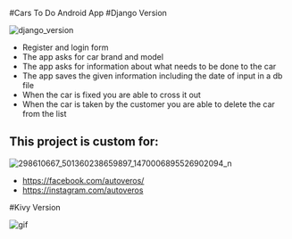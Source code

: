 
#Cars To Do Android App
#Django Version

![django_version](https://user-images.githubusercontent.com/115580585/214636541-f53917cf-e4cc-4971-a9d0-e37c1eda666c.gif)

 - Register and login form
 - The app asks for car brand and model
 - The app asks for information about what needs to be done to the car
 - The app saves the given information including the date of input in a db file
 - When the car is fixed you are able to cross it out
 - When the car is taken by the customer you are able to delete the car from the list
## This project is custom for:
![298610667_501360238659897_1470006895526902094_n](https://user-images.githubusercontent.com/115580585/207412884-4f3acab2-2ccf-40db-8c6f-93b4aefbe259.jpg)

 - https://facebook.com/autoveros/
 - https://instagram.com/autoveros


#Kivy Version

![gif](https://user-images.githubusercontent.com/115580585/210894127-8fe5ff7c-182f-4d46-b356-0c8f10120e1b.gif)
